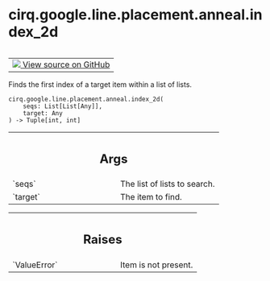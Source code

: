<div itemscope itemtype="http://developers.google.com/ReferenceObject">
<meta itemprop="name" content="cirq.google.line.placement.anneal.index_2d" />
<meta itemprop="path" content="Stable" />
</div>

# cirq.google.line.placement.anneal.index_2d

<!-- Insert buttons and diff -->

<table class="tfo-notebook-buttons tfo-api" align="left">

<td>
  <a target="_blank" href="https://github.com/quantumlib/cirq/tree/master/cirq/google/line/placement/anneal.py">
    <img src="https://www.tensorflow.org/images/GitHub-Mark-32px.png" />
    View source on GitHub
  </a>
</td>
</table>



Finds the first index of a target item within a list of lists.

<pre class="devsite-click-to-copy prettyprint lang-py tfo-signature-link">
<code>cirq.google.line.placement.anneal.index_2d(
    seqs: List[List[Any]],
    target: Any
) -> Tuple[int, int]
</code></pre>



<!-- Placeholder for "Used in" -->


<!-- Tabular view -->
 <table class="responsive fixed orange">
<colgroup><col width="214px"><col></colgroup>
<tr><th colspan="2"><h2 class="add-link">Args</h2></th></tr>

<tr>
<td>
`seqs`
</td>
<td>
The list of lists to search.
</td>
</tr><tr>
<td>
`target`
</td>
<td>
The item to find.
</td>
</tr>
</table>



<!-- Tabular view -->
 <table class="responsive fixed orange">
<colgroup><col width="214px"><col></colgroup>
<tr><th colspan="2"><h2 class="add-link">Raises</h2></th></tr>

<tr>
<td>
`ValueError`
</td>
<td>
Item is not present.
</td>
</tr>
</table>

